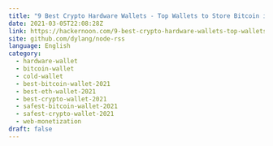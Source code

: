 ```yaml
---
title: "9 Best Crypto Hardware Wallets - Top Wallets to Store Bitcoin in 2021"
date: 2021-03-05T22:08:28Z
link: https://hackernoon.com/9-best-crypto-hardware-wallets-top-wallets-to-store-bitcoin-in-2021-21y333k?source=rss&utm_medium=RSS&utm_source=news.12bit.vn
site: github.com/dylang/node-rss
language: English
category:
  - hardware-wallet
  - bitcoin-wallet
  - cold-wallet
  - best-bitcoin-wallet-2021
  - best-eth-wallet-2021
  - best-crypto-wallet-2021
  - safest-bitcoin-wallet-2021
  - safest-crypto-wallet-2021
  - web-monetization
draft: false
---
```

